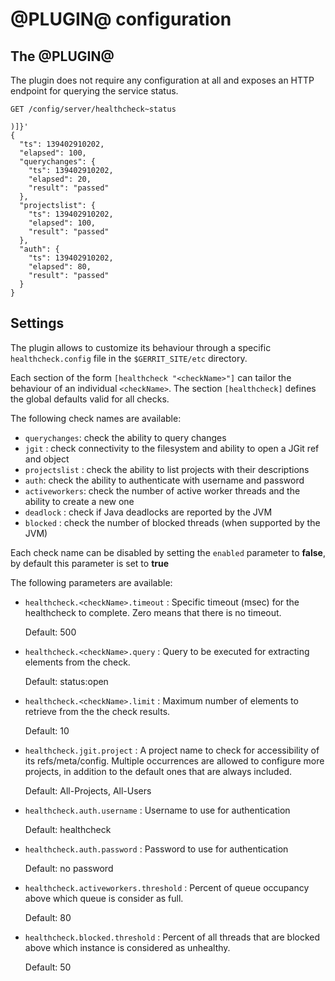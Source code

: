 @PLUGIN@ configuration
======================

The @PLUGIN@
------------

The plugin does not require any configuration at all and exposes an HTTP
endpoint for querying the service status.

```
GET /config/server/healthcheck~status

)]}'
{
  "ts": 139402910202,
  "elapsed": 100,
  "querychanges": {
    "ts": 139402910202,
    "elapsed": 20,
    "result": "passed"
  },
  "projectslist": {
    "ts": 139402910202,
    "elapsed": 100,
    "result": "passed"
  },
  "auth": {
    "ts": 139402910202,
    "elapsed": 80,
    "result": "passed"
  }
}
```

Settings
--------

The plugin allows to customize its behaviour through a specific
`healthcheck.config` file in the `$GERRIT_SITE/etc` directory.

Each section of the form `[healthcheck "<checkName>"]` can tailor the
behaviour of an individual `<checkName>`. The section `[healthcheck]`
defines the global defaults valid for all checks.

The following check names are available:

- `querychanges`: check the ability to query changes
- `jgit` : check connectivity to the filesystem and ability to open a JGit ref and object
- `projectslist` : check the ability to list projects with their descriptions
- `auth`: check the ability to authenticate with username and password
- `activeworkers`: check the number of active worker threads and the ability to create a new one
- `deadlock` : check if Java deadlocks are reported by the JVM
- `blocked` : check the number of blocked threads (when supported by the JVM)

Each check name can be disabled by setting the `enabled` parameter to **false**,
by default this parameter is set to **true**

The following parameters are available:

- `healthcheck.<checkName>.timeout` : Specific timeout (msec) for the
  healthcheck to complete. Zero means that there is no timeout.

  Default: 500

- `healthcheck.<checkName>.query` : Query to be executed for extracting
   elements from the check.

  Default: status:open

- `healthcheck.<checkName>.limit` : Maximum number of elements to retrieve from
  the the check results.

  Default: 10

- `healthcheck.jgit.project` : A project name to check for accessibility of its refs/meta/config.
   Multiple occurrences are allowed to configure more projects, in addition
   to the default ones that are always included.

  Default: All-Projects, All-Users

 - `healthcheck.auth.username` : Username to use for authentication

   Default: healthcheck

 - `healthcheck.auth.password` : Password to use for authentication
 
   Default: no password

 - `healthcheck.activeworkers.threshold` : Percent of queue occupancy above which queue is consider 
    as full.

   Default: 80

 - `healthcheck.blocked.threshold` : Percent of all threads that are blocked above which instance is
    considered as unhealthy.

   Default: 50